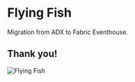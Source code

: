 # Flying Fish

Migration from ADX to Fabric Eventhouse.



## Thank you!
![Flying Fish](https://upload.wikimedia.org/wikipedia/commons/thumb/8/84/Pink-wing_flying_fish.jpg/500px-Pink-wing_flying_fish.jpg "Flying Fish")
